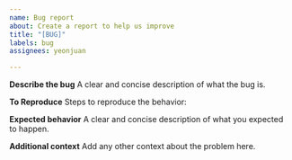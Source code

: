 ```yaml
---
name: Bug report
about: Create a report to help us improve
title: "[BUG]"
labels: bug
assignees: yeonjuan

---
```


**Describe the bug**
A clear and concise description of what the bug is.

**To Reproduce**
Steps to reproduce the behavior:

**Expected behavior**
A clear and concise description of what you expected to happen.

**Additional context**
Add any other context about the problem here.
